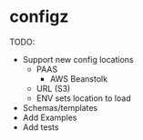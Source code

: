 configz
=======

TODO:
* Support new config locations
  * PAAS
    * AWS Beanstolk
  * URL (S3)
  * ENV sets location to load
* Schemas/templates
* Add Examples
* Add tests
